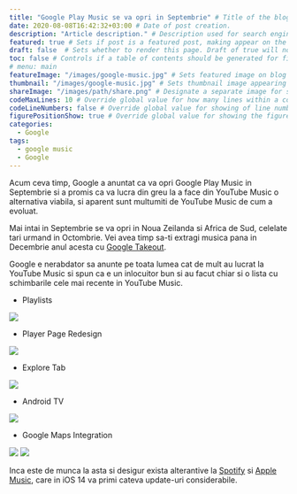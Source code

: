 ```yaml
---
title: "Google Play Music se va opri in Septembrie" # Title of the blog post.
date: 2020-08-08T16:42:32+03:00 # Date of post creation.
description: "Article description." # Description used for search engine.
featured: true # Sets if post is a featured post, making appear on the home page side bar.
draft: false  # Sets whether to render this page. Draft of true will not be rendered.
toc: false # Controls if a table of contents should be generated for first-level links automatically.
# menu: main
featureImage: "/images/google-music.jpg" # Sets featured image on blog post.
thumbnail: "/images/google-music.jpg" # Sets thumbnail image appearing inside card on homepage.
shareImage: "/images/path/share.png" # Designate a separate image for social media sharing.
codeMaxLines: 10 # Override global value for how many lines within a code block before auto-collapsing.
codeLineNumbers: false # Override global value for showing of line numbers within code block.
figurePositionShow: true # Override global value for showing the figure label.
categories:
  - Google
tags:
  - google music
  - Google
---
```


Acum ceva timp, Google a anuntat ca va opri Google Play Music in Septembrie si a promis ca va lucra din greu la a face din YouTube Music o alternativa viabila, si aparent sunt multumiti de YouTube Music de cum a evoluat.

Mai intai in Septembrie se va opri in Noua Zeilanda si Africa de Sud, celelate tari urmand in Octombrie. Vei avea timp sa-ti extragi musica pana in Decembrie anul acesta cu [Google Takeout](https://takeout.google.com/).

Google e nerabdator sa anunte pe toata lumea cat de mult au lucrat la YouTube Music si spun ca e un inlocuitor bun si au facut chiar si o lista cu schimbarile cele mai recente in YouTube Music.

* Playlists

 ![](https://www.androidpolice.com/wp-content/uploads/2020/06/15/youtube-music-collaborate-playlists-1.png)
* Player Page Redesign

![](https://www.androidpolice.com/wp-content/uploads/2020/02/youtube-music-now-playing-new-1.png)
* Explore Tab

![](https://www.androidpolice.com/wp-content/uploads/2020/06/09/youtube-music-web-explore-2.png)
* Android TV

![](https://www.androidpolice.com/wp-content/uploads/2020/07/24/youtube-music-android-tv-1.png)
* Google Maps Integration

![](https://www.androidpolice.com/wp-content/uploads/2020/06/12/google-maps-youtube-music-3.png) ![](https://www.androidpolice.com/wp-content/uploads/2020/06/12/google-maps-youtube-music-4.png)

Inca este de munca la asta si desigur exista alterantive la [Spotify](https://www.spotify.com/) si [Apple Music](https://www.apple.com/apple-music/), care in iOS 14 va primi cateva update-uri considerabile.
